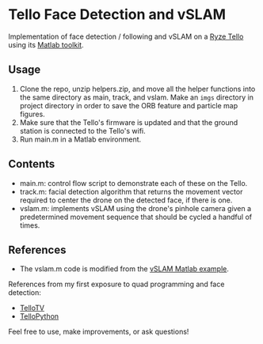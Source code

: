 # Tello Face Detection and vSLAM

Implementation of face detection / following and vSLAM on a [Ryze Tello](https://www.ryzerobotics.com/tello) using its [Matlab toolkit](https://www.mathworks.com/hardware-support/tello-drone-matlab.html).

## Usage
1. Clone the repo, unzip helpers.zip, and move all the helper functions into the same directory as main, track, and vslam. Make an `imgs` directory in project directory in order to save the ORB feature and particle map figures. 
2. Make sure that the Tello's firmware is updated and that the ground station is connected to the Tello's wifi.
3. Run main.m in a Matlab environment.

## Contents
- main.m: control flow script to demonstrate each of these on the Tello. 
- track.m: facial detection algorithm that returns the movement vector required to center the drone on the detected face, if there is one. 
- vslam.m: implements vSLAM using the drone's pinhole camera given a predetermined movement sequence that should be cycled a handful of times. 

## References
- The vslam.m code is modified from the [vSLAM Matlab example](https://www.mathworks.com/help/vision/ug/monocular-visual-simultaneous-localization-and-mapping.html).

References from my first exposure to quad programming and face detection:
- [TelloTV](https://github.com/Jabrils/TelloTV)
- [TelloPython](https://github.com/dji-sdk/Tello-Python)

Feel free to use, make improvements, or ask questions!
